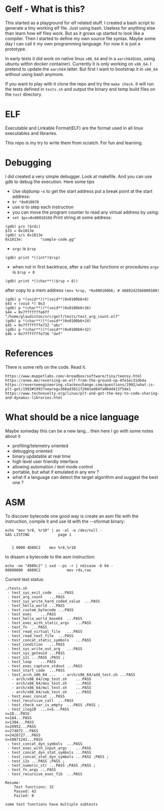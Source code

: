 Gelf - What is this?
====================
This started as a playground for elf related stuff. I created a bash script to generate a tiny working elf file. Just using bash. Useless for anything else than learn how elf files work. But as it grows up started to look like a compiler. Then I started to define my own source file syntax. Maybe some day I can call it my own programming language. For now it is just a prototype.

In early tests it did work on native linux `x86_64` and in a `aarch64`(osx, using ubuntu within docker container). Currently it is only working on `x86_64`. I pretend to update the `aarch64` latter. But first I want to bootstrap it in `x86_64` without using bash anymore.

If you want to play with it clone the repo and try the `make check`. it will run the tests defined in `tests.sh` and output the binary and temp build files on the `test` directory.


ELF
===
Executable and Linkable Format(ELF) are the format used in all linux executables and libraries.

This repo is my try to write them from scratch. For fun and learning.

Debugging
=========
I did created a very simple debugger. Look at makefile. And you can use gdb to debug the execution. Here some tips
* Use objdump -x to get the start address
put a break point at the start address:
* `br *0x010078`
* use si to step each instruction
* you can move the program counter to read any virtual address by using:
* `set $pc=0x00010168`
Print string at some address:
```
(gdb) p/x ($rdi)
$33 = 0x1013e
(gdb) x/s 0x1013e
0x1013e:        "sample-code.gg"
```
* `argc` is `$rsp`
```
(gdb) print *((int*)$rsp)
```
* when not in first backtrace, after a call like functions or procedures `argv` is `$rsp + 8`
```
(gdb) print *((char**)($rsp + 8))
```
after copy to a mem address `(mov %rsp, *0x000100b6; # 48892425b6000100)`
```
(gdb) p *(void**)(*(void**)0x0100b6+8)
$43 = (void *) 0x3
(gdb) p *(char**)(*(void**)0x0100b6+16)
$44 = 0x7fffffffe6ff "/home/glaudiston/src/gelf/tests/test_arg_count.elf"
(gdb) p *(char**)(*(void**)0x0100b6+24)
$45 = 0x7fffffffe732 "abc"
(gdb) p *(char**)(*(void**)0x0100b6+32)
$46 = 0x7fffffffe736 "def"
```

References
==========
There is some refs on the code. Read it.
```
https://www.muppetlabs.com/~breadbox/software/tiny/teensy.html
https://anee.me/reversing-an-elf-from-the-ground-up-4fe1ec31db4a
https://reverseengineering.stackexchange.com/questions/1992/what-is-plt-got/1993#1993?newreg=360ad3611f2041ed84fa064d413f5de1
https://www.technovelty.org/linux/plt-and-got-the-key-to-code-sharing-and-dynamic-libraries.html
```

# What should be a nice language
Maybe someday this can be a new lang... then here I go with some notes about it
- profiling/telemetry oriented
- debugging oriented
- binary updatable at real time
- high level user friendly interface
- allowing automation / text mode control
- portable, but what if emulated in any env ?
- what if a language can detect the target algorithm and suggest the best one ?

ASM
===
To discover bytecode one good way is create an asm file with the instruction, compile it and use ld with the --oformat binary:
```
echo "mov %r8, %r10" | as -al -o /dev/null -
GAS LISTING  			page 1


   1 0000 4D89C2   	mov %r8,%r10
```
to disasm a bytecode to the asm instruction:
```
echo -ne "4889c2" | xxd --ps -r | ndisasm -b 64 -
00000000  4889C2            mov rdx,rax
```

Current test status:
```
./tests.sh
 - test_sys_exit_code	...PASS 
 - test_arg_count	...PASS 
 - test_sys_write_hard_coded_value	...PASS 
 - test_hello_world	...PASS 
 - test_custom_bytecode	...PASS 
 - test_exec	...PASS 
 - test_hello_world_base64	...PASS 
 - test_exec_with_static_args	...PASS 
 - test_fn	...PASS 
 - test_read_virtual_file	...PASS 
 - test_read_text_file	...PASS 
 - test_concat_static_symbols	...PASS 
 - test_condition	...PASS 
 - test_sys_write_out_arg	...PASS 
 - test_sys_geteuid	...PASS 
 - test_s2i	...PASS ;PASS ;
 - test_loop	...PASS 
 - test_exec_capture_stdout	...PASS 
 - test_start_code	...PASS 
 - test_arch_x86_64	...   - arch/x86_64/add_test.sh	...PASS 
   - arch/x86_64/cmp_test.sh	...PASS 
   - arch/x86_64/mov_test.sh	...PASS 
   - arch/x86_64/mul_test.sh	...PASS 
   - arch/x86_64/sub_test.sh	...PASS 
 - test_exec_concat	...PASS 
 - test_recursive_call	...PASS 
 - test_check_var_is_empty	...PASS ;PASS ;
 - test_ilog10	...n=5...PASS 
n=18...PASS 
n=184...PASS 
n=1384...PASS 
n=28952...PASS 
n=274872...PASS 
n=2428727...PASS 
n=10871242...PASS 
 - test_concat_dyn_symbols	...PASS 
 - test_exec_with_input_args	...PASS 
 - test_concat_dyn_stat_symbols	...PASS 
 - test_concat_stat_dyn_symbols	...PASS ;PASS ;
 - test_i2s	...PASS ;PASS ;
 - test_numeric_str	...PASS ;PASS ;PASS ;
 - test_fn_args	...PASS 
 - test_recursive_exec_fib	...PASS 

Resume:
	Test functions:	32
	Passed:	43
	Failed:	0

some test functions have multiple subtests
```
